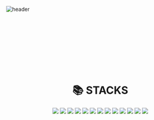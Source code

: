 ![header](https://capsule-render.vercel.app/api?type=cylinder&text=Hi,%20I'm%20Nayoung!&height=150&fontSize=70&color=02040A&fontColor=FFFFFF&stroke=b678c4)<br><br>
<center></center>
<br/>
<br/>
 <br>
 <br>
 <br>
 <br>
 <br>
<div class="image-container">
<div align=center> 

 <div align=center><h1>📚 STACKS</h1></div>
  <img src="https://img.shields.io/badge/java-007396?style=for-the-badge&logo=java&logoColor=white"> 
  <img src="https://img.shields.io/badge/c++-00599C?style=for-the-badge&logo=c%2B%2B&logoColor=white">
  <img src="https://img.shields.io/badge/python-3776AB?style=for-the-badge&logo=python&logoColor=white"> 
  <img src="https://img.shields.io/badge/html5-E34F26?style=for-the-badge&logo=html5&logoColor=white"> 
  <img src="https://img.shields.io/badge/css-1572B6?style=for-the-badge&logo=css3&logoColor=white"> 
  <img src="https://img.shields.io/badge/javascript-F7DF1E?style=for-the-badge&logo=javascript&logoColor=black"> 
 <!-- <img src="https://img.shields.io/badge/jquery-0769AD?style=for-the-badge&logo=jquery&logoColor=white">-->
  
  <!--<img src="https://img.shields.io/badge/oracle-F80000?style=for-the-badge&logo=oracle&logoColor=white"> -->
  <img src="https://img.shields.io/badge/mysql-4479A1?style=for-the-badge&logo=mysql&logoColor=white"> 
 <!-- <img src="https://img.shields.io/badge/mariaDB-003545?style=for-the-badge&logo=mariaDB&logoColor=white"> -->
  <img src="https://img.shields.io/badge/mongoDB-47A248?style=for-the-badge&logo=MongoDB&logoColor=white">
 <!-- <img src="https://img.shields.io/badge/firebase-FFCA28?style=for-the-badge&logo=firebase&logoColor=white">-->
  
 <!-- <img src="https://img.shields.io/badge/react-61DAFB?style=for-the-badge&logo=react&logoColor=black"> -->
  <!-- <img src="https://img.shields.io/badge/vue.js-4FC08D?style=for-the-badge&logo=vue.js&logoColor=white"> -->
 <!-- <img src="https://img.shields.io/badge/angular.js-DD0031?style=for-the-badge&logo=angularjs&logoColor=white">-->
  <img src="https://img.shields.io/badge/node.js-339933?style=for-the-badge&logo=Node.js&logoColor=white">
  
 <!--<img src="https://img.shields.io/badge/spring-6DB33F?style=for-the-badge&logo=spring&logoColor=white"> -->
  <img src="https://img.shields.io/badge/express-000000?style=for-the-badge&logo=express&logoColor=white">
 <!-- <img src="https://img.shields.io/badge/django-092E20?style=for-the-badge&logo=django&logoColor=white">-->
<!--  <img src="https://img.shields.io/badge/flask-000000?style=for-the-badge&logo=flask&logoColor=white">-->
<!--  <img src="https://img.shields.io/badge/flutter-02569B?style=for-the-badge&logo=flutter&logoColor=white">-->
  
  <!-- <img src="https://img.shields.io/badge/bootstrap-7952B3?style=for-the-badge&logo=bootstrap&logoColor=white">-->

  <img src="https://img.shields.io/badge/linux-FCC624?style=for-the-badge&logo=linux&logoColor=black"> 
<!--  <img src="https://img.shields.io/badge/amazonaws-232F3E?style=for-the-badge&logo=amazonaws&logoColor=white"> -->
  <!--<img src="https://img.shields.io/badge/apache tomcat-F8DC75?style=for-the-badge&logo=apachetomcat&logoColor=white">-->
  
  <img src="https://img.shields.io/badge/github-181717?style=for-the-badge&logo=github&logoColor=white">
  <img src="https://img.shields.io/badge/git-F05032?style=for-the-badge&logo=git&logoColor=white">
 <!-- <img src="https://img.shields.io/badge/fontawesome-339AF0?style=for-the-badge&logo=fontawesome&logoColor=white">-->
  <br>


</div>

<!--<div class="image-container">
    <img src="https://capsule-render.vercel.app/api?type=rect&color=0:E34C26,10:DA5B0B,30:C6538C,75:3572A5,100:A371F7&height=40&section=footer&text=&fontSize=0" alt="Capsule Render" width="100%"/>
</div>-->
